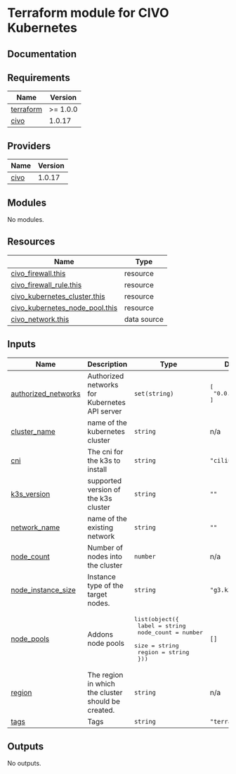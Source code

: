 # Terraform module for CIVO Kubernetes

## Documentation

<!-- BEGINNING OF PRE-COMMIT-TERRAFORM DOCS HOOK -->
## Requirements

| Name | Version |
|------|---------|
| <a name="requirement_terraform"></a> [terraform](#requirement\_terraform) | >= 1.0.0 |
| <a name="requirement_civo"></a> [civo](#requirement\_civo) | 1.0.17 |

## Providers

| Name | Version |
|------|---------|
| <a name="provider_civo"></a> [civo](#provider\_civo) | 1.0.17 |

## Modules

No modules.

## Resources

| Name | Type |
|------|------|
| [civo_firewall.this](https://registry.terraform.io/providers/civo/civo/1.0.17/docs/resources/firewall) | resource |
| [civo_firewall_rule.this](https://registry.terraform.io/providers/civo/civo/1.0.17/docs/resources/firewall_rule) | resource |
| [civo_kubernetes_cluster.this](https://registry.terraform.io/providers/civo/civo/1.0.17/docs/resources/kubernetes_cluster) | resource |
| [civo_kubernetes_node_pool.this](https://registry.terraform.io/providers/civo/civo/1.0.17/docs/resources/kubernetes_node_pool) | resource |
| [civo_network.this](https://registry.terraform.io/providers/civo/civo/1.0.17/docs/data-sources/network) | data source |

## Inputs

| Name | Description | Type | Default | Required |
|------|-------------|------|---------|:--------:|
| <a name="input_authorized_networks"></a> [authorized\_networks](#input\_authorized\_networks) | Authorized networks for Kubernetes API server | `set(string)` | <pre>[<br>  "0.0.0.0/0"<br>]</pre> | no |
| <a name="input_cluster_name"></a> [cluster\_name](#input\_cluster\_name) | name of the kubernetes cluster | `string` | n/a | yes |
| <a name="input_cni"></a> [cni](#input\_cni) | The cni for the k3s to install | `string` | `"cilium"` | no |
| <a name="input_k3s_version"></a> [k3s\_version](#input\_k3s\_version) | supported version of the k3s cluster | `string` | `""` | no |
| <a name="input_network_name"></a> [network\_name](#input\_network\_name) | name of the existing network | `string` | `""` | no |
| <a name="input_node_count"></a> [node\_count](#input\_node\_count) | Number of nodes into the cluster | `number` | n/a | yes |
| <a name="input_node_instance_size"></a> [node\_instance\_size](#input\_node\_instance\_size) | Instance type of the target nodes. | `string` | `"g3.k3s.medium"` | no |
| <a name="input_node_pools"></a> [node\_pools](#input\_node\_pools) | Addons node pools | <pre>list(object({<br>    label      = string<br>    node_count = number<br>    size       = string<br>    region     = string<br>  }))</pre> | `[]` | no |
| <a name="input_region"></a> [region](#input\_region) | The region in which the cluster should be created. | `string` | n/a | yes |
| <a name="input_tags"></a> [tags](#input\_tags) | Tags | `string` | `"terraform"` | no |

## Outputs

No outputs.
<!-- END OF PRE-COMMIT-TERRAFORM DOCS HOOK -->

